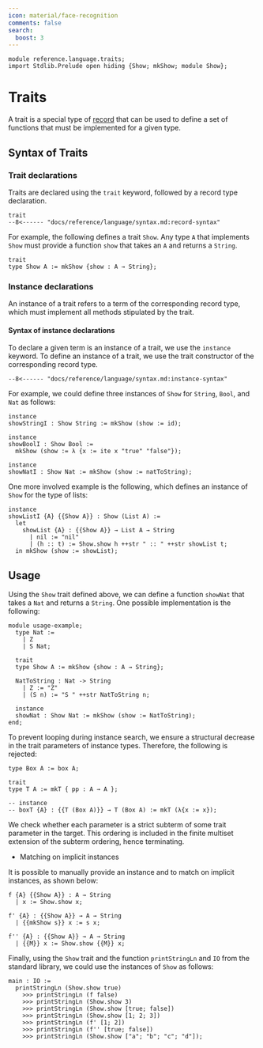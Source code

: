 ```yaml
---
icon: material/face-recognition
comments: false
search:
  boost: 3
---
```


```juvix hide
module reference.language.traits;
import Stdlib.Prelude open hiding {Show; mkShow; module Show};
```

# Traits

A trait is a special type of [record](./records.juvix.md) that can be used to define a
set of functions that must be implemented for a given type.

## Syntax of Traits

### Trait declarations

Traits are declared
using the `trait` keyword, followed by a record type declaration.

```text
trait
--8<------ "docs/reference/language/syntax.md:record-syntax"
```

For example, the following defines a trait `Show`. Any type `A` that implements
`Show` must provide a function `show` that takes an `A` and returns a `String`.

```juvix
trait
type Show A := mkShow {show : A → String};
```

### Instance declarations

An instance of a trait refers to a term of the corresponding record type, which
must implement all methods stipulated by the trait.

#### Syntax of instance declarations

To declare a given term is an instance of a trait, we use the `instance`
keyword. To define an instance of a trait, we use the trait constructor of the
corresponding record type.

```text
--8<------ "docs/reference/language/syntax.md:instance-syntax"
```

For example, we could define three instances of `Show` for `String`, `Bool`, and
`Nat` as follows:

```juvix
instance
showStringI : Show String := mkShow (show := id);

instance
showBoolI : Show Bool :=
  mkShow (show := λ {x := ite x "true" "false"});

instance
showNatI : Show Nat := mkShow (show := natToString);
```

One more involved example is the following, which defines an instance of `Show`
for the type of lists:

```juvix
instance
showListI {A} {{Show A}} : Show (List A) :=
  let
    showList {A} : {{Show A}} → List A → String
      | nil := "nil"
      | (h :: t) := Show.show h ++str " :: " ++str showList t;
  in mkShow (show := showList);
```

## Usage

Using the `Show` trait defined above, we can define a function `showNat` that
takes a `Nat` and returns a `String`. One possible implementation is the
following:

```juvix extract-module-statements
module usage-example;
  type Nat :=
    | Z
    | S Nat;

  trait
  type Show A := mkShow {show : A → String};

  NatToString : Nat -> String
    | Z := "Z"
    | (S n) := "S " ++str NatToString n;

  instance
  showNat : Show Nat := mkShow (show := NatToString);
end;
```

To prevent looping during instance search, we ensure a structural decrease in
the trait parameters of instance types. Therefore, the following is rejected:

```juvix
type Box A := box A;

trait
type T A := mkT { pp : A → A };

-- instance
-- boxT {A} : {{T (Box A)}} → T (Box A) := mkT (λ{x := x});
```

We check whether each parameter is a strict subterm of some trait parameter in
the target. This ordering is included in the finite multiset extension of the
subterm ordering, hence terminating.

- Matching on implicit instances

It is possible to manually provide an instance and to match on implicit
instances, as shown below:

```juvix
f {A} {{Show A}} : A → String
  | x := Show.show x;

f' {A} : {{Show A}} → A → String
  | {{mkShow s}} x := s x;

f'' {A} : {{Show A}} → A → String
  | {{M}} x := Show.show {{M}} x;
```

Finally, using the `Show` trait and the function `printStringLn` and `IO` from
the standard library, we could use the instances of `Show` as follows:

```juvix
main : IO :=
  printStringLn (Show.show true)
    >>> printStringLn (f false)
    >>> printStringLn (Show.show 3)
    >>> printStringLn (Show.show [true; false])
    >>> printStringLn (Show.show [1; 2; 3])
    >>> printStringLn (f' [1; 2])
    >>> printStringLn (f'' [true; false])
    >>> printStringLn (Show.show ["a"; "b"; "c"; "d"]);
```

